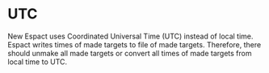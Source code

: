 # UTC

New Espact uses Coordinated Universal Time (UTC) instead of local time. Espact writes times of made
targets to file of made targets. Therefore, there should unmake all made targets or convert all times
of made targets from local time to UTC.
